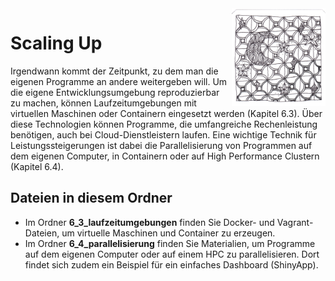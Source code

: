 <img src="chapter_06_zentangle.png" width="150" alt="Abbildung für Kapitel 6" align="right">

# Scaling Up

Irgendwann kommt der Zeitpunkt, zu dem man die eigenen Programme an andere weitergeben will. Um die eigene Entwicklungsumgebung reproduzierbar zu machen, können Laufzeitumgebungen mit virtuellen Maschinen oder Containern eingesetzt werden (Kapitel 6.3). Über diese Technologien können Programme, die umfangreiche Rechenleistung benötigen, auch bei Cloud-Dienstleistern laufen. Eine wichtige Technik für Leistungssteigerungen ist dabei die Parallelisierung von Programmen auf dem eigenen Computer, in Containern oder auf High Performance Clustern (Kapitel 6.4).

## Dateien in diesem Ordner
- Im Ordner **6_3_laufzeitumgebungen** finden Sie Docker- und Vagrant-Dateien, um virtuelle Maschinen und Container zu erzeugen.
- Im Ordner **6_4_parallelisierung** finden Sie Materialien, um Programme auf dem eigenen Computer oder auf einem HPC zu parallelisieren. Dort findet sich zudem ein Beispiel für ein einfaches Dashboard (ShinyApp).